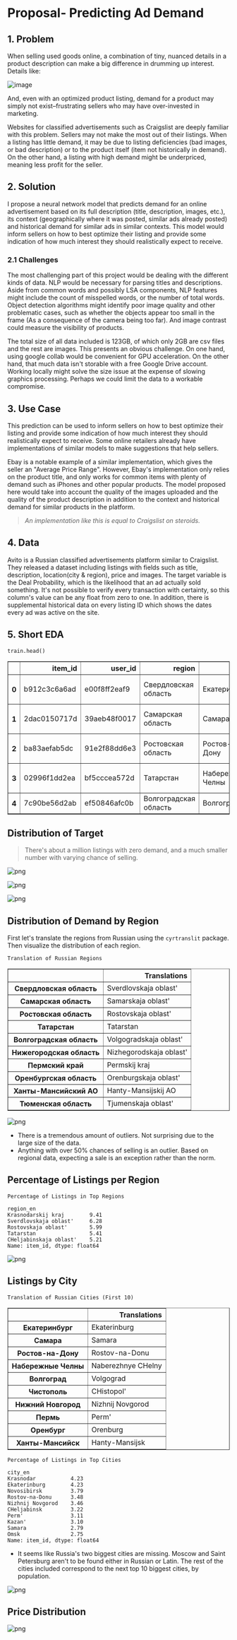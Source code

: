 # Proposal- Predicting Ad Demand

## 1. Problem

When selling used goods online, a combination of tiny, nuanced details in a product description can make a big difference in drumming up interest.
Details like:

![image](proposal_images/image.png)

And, even with an optimized product listing, demand for a product may simply not exist–frustrating sellers who may have over-invested in marketing.

Websites for classified advertisements such as Craigslist are deeply familiar with this problem. Sellers may not make the most out of their listings. When a listing has little demand, it may be due to listing deficiencies (bad images, or bad description) or to the product itself (item not historically in demand). On the other hand, a listing with high demand might be underpriced, meaning less profit for the seller.

## 2. Solution

I propose a neural network model that predicts demand for an online advertisement based on its full description (title, description, images, etc.), its context (geographically where it was posted, similar ads already posted) and historical demand for similar ads in similar contexts. This model would inform sellers on how to best optimize their listing and provide some indication of how much interest they should realistically expect to receive.

### 2.1 Challenges

The most challenging part of this project would be dealing with the different kinds of data. NLP would be necessary for parsing titles and descriptions. Aside from common words and possibly LSA components, NLP features might include the count of misspelled words, or the number of total words. Object detection algorithms might identify poor image quality and other problematic cases, such as whether the objects appear too small in the frame (As a consequence of the camera being too far). And image contrast could measure the visibility of products. 

The total size of all data included is 123GB, of which only 2GB are csv files and the rest are images. This presents an obvious challenge. On one hand, using google collab would be convenient for GPU acceleration. On the other hand, that much data isn't storable with a free Google Drive account. Working locally might solve the size issue at the expense of slowing graphics processing. Perhaps we could limit the data to a workable compromise. 

## 3. Use Case

This prediction can be used to inform sellers on how to best optimize their listing and provide some indication of how much interest they should realistically expect to receive. Some online retailers already have implementations of similar models to make suggestions that help sellers. 

Ebay is a notable example of a similar implementation, which gives the seller an "Average Price Range". However, Ebay's implementation only relies on the product title, and only works for common items with plenty of demand such as iPhones and other popular products. The model proposed here would take into account the quality of the images uploaded and the quality of the product description in addition to the context and historical demand for similar products in the platform.

>*An implementation like this is equal to Craigslist on steroids.*

## 4. Data

Avito is a Russian classified advertisements platform similar to Craigslist. They released a dataset including listings with fields such as title, description, location(city & region), price and images. The target variable is the Deal Probability, which is the likelihood that an ad actually sold something. It's not possible to verify every transaction with certainty, so this column's value can be any float from zero to one. In addition, there is supplemental historical data on every listing ID which shows the dates every ad was active on the site.

## 5. Short EDA


```python
train.head()
```

<table border="1" class="dataframe">
  <thead>
    <tr style="text-align: right;">
      <th></th>
      <th>item_id</th>
      <th>user_id</th>
      <th>region</th>
      <th>city</th>
      <th>parent_category_name</th>
      <th>category_name</th>
      <th>param_1</th>
      <th>param_2</th>
      <th>param_3</th>
      <th>title</th>
      <th>description</th>
      <th>price</th>
      <th>item_seq_number</th>
      <th>activation_date</th>
      <th>user_type</th>
      <th>image</th>
      <th>image_top_1</th>
      <th>deal_probability</th>
    </tr>
  </thead>
  <tbody>
    <tr>
      <th>0</th>
      <td>b912c3c6a6ad</td>
      <td>e00f8ff2eaf9</td>
      <td>Свердловская область</td>
      <td>Екатеринбург</td>
      <td>Личные вещи</td>
      <td>Товары для детей и игрушки</td>
      <td>Постельные принадлежности</td>
      <td>NaN</td>
      <td>NaN</td>
      <td>Кокоби(кокон для сна)</td>
      <td>Кокон для сна малыша,пользовались меньше месяц...</td>
      <td>400.0</td>
      <td>2</td>
      <td>2017-03-28</td>
      <td>Private</td>
      <td>d10c7e016e03247a3bf2d13348fe959fe6f436c1caf64c...</td>
      <td>1008.0</td>
      <td>0.12789</td>
    </tr>
    <tr>
      <th>1</th>
      <td>2dac0150717d</td>
      <td>39aeb48f0017</td>
      <td>Самарская область</td>
      <td>Самара</td>
      <td>Для дома и дачи</td>
      <td>Мебель и интерьер</td>
      <td>Другое</td>
      <td>NaN</td>
      <td>NaN</td>
      <td>Стойка для Одежды</td>
      <td>Стойка для одежды, под вешалки. С бутика.</td>
      <td>3000.0</td>
      <td>19</td>
      <td>2017-03-26</td>
      <td>Private</td>
      <td>79c9392cc51a9c81c6eb91eceb8e552171db39d7142700...</td>
      <td>692.0</td>
      <td>0.00000</td>
    </tr>
    <tr>
      <th>2</th>
      <td>ba83aefab5dc</td>
      <td>91e2f88dd6e3</td>
      <td>Ростовская область</td>
      <td>Ростов-на-Дону</td>
      <td>Бытовая электроника</td>
      <td>Аудио и видео</td>
      <td>Видео, DVD и Blu-ray плееры</td>
      <td>NaN</td>
      <td>NaN</td>
      <td>Philips bluray</td>
      <td>В хорошем состоянии, домашний кинотеатр с blu ...</td>
      <td>4000.0</td>
      <td>9</td>
      <td>2017-03-20</td>
      <td>Private</td>
      <td>b7f250ee3f39e1fedd77c141f273703f4a9be59db4b48a...</td>
      <td>3032.0</td>
      <td>0.43177</td>
    </tr>
    <tr>
      <th>3</th>
      <td>02996f1dd2ea</td>
      <td>bf5cccea572d</td>
      <td>Татарстан</td>
      <td>Набережные Челны</td>
      <td>Личные вещи</td>
      <td>Товары для детей и игрушки</td>
      <td>Автомобильные кресла</td>
      <td>NaN</td>
      <td>NaN</td>
      <td>Автокресло</td>
      <td>Продам кресло от0-25кг</td>
      <td>2200.0</td>
      <td>286</td>
      <td>2017-03-25</td>
      <td>Company</td>
      <td>e6ef97e0725637ea84e3d203e82dadb43ed3cc0a1c8413...</td>
      <td>796.0</td>
      <td>0.80323</td>
    </tr>
    <tr>
      <th>4</th>
      <td>7c90be56d2ab</td>
      <td>ef50846afc0b</td>
      <td>Волгоградская область</td>
      <td>Волгоград</td>
      <td>Транспорт</td>
      <td>Автомобили</td>
      <td>С пробегом</td>
      <td>ВАЗ (LADA)</td>
      <td>2110</td>
      <td>ВАЗ 2110, 2003</td>
      <td>Все вопросы по телефону.</td>
      <td>40000.0</td>
      <td>3</td>
      <td>2017-03-16</td>
      <td>Private</td>
      <td>54a687a3a0fc1d68aed99bdaaf551c5c70b761b16fd0a2...</td>
      <td>2264.0</td>
      <td>0.20797</td>
    </tr>
  </tbody>
</table>


## Distribution of Target

>There's about a million listings with zero demand, and a much smaller number with varying chance of selling.




![png](proposal_images/output_5_1.png)



![png](proposal_images/output_5_2.png)



![png](proposal_images/output_5_3.png)


## Distribution of Demand by Region

First let's translate the regions from Russian using the `cyrtranslit` package. Then visualize the distribution of each region.

    Translation of Russian Regions



<table border="1" class="dataframe">
  <thead>
    <tr style="text-align: right;">
      <th></th>
      <th>Translations</th>
    </tr>
  </thead>
  <tbody>
    <tr>
      <th>Свердловская область</th>
      <td>Sverdlovskaja oblast'</td>
    </tr>
    <tr>
      <th>Самарская область</th>
      <td>Samarskaja oblast'</td>
    </tr>
    <tr>
      <th>Ростовская область</th>
      <td>Rostovskaja oblast'</td>
    </tr>
    <tr>
      <th>Татарстан</th>
      <td>Tatarstan</td>
    </tr>
    <tr>
      <th>Волгоградская область</th>
      <td>Volgogradskaja oblast'</td>
    </tr>
    <tr>
      <th>Нижегородская область</th>
      <td>Nizhegorodskaja oblast'</td>
    </tr>
    <tr>
      <th>Пермский край</th>
      <td>Permskij kraj</td>
    </tr>
    <tr>
      <th>Оренбургская область</th>
      <td>Orenburgskaja oblast'</td>
    </tr>
    <tr>
      <th>Ханты-Мансийский АО</th>
      <td>Hanty-Mansijskij AO</td>
    </tr>
    <tr>
      <th>Тюменская область</th>
      <td>Tjumenskaja oblast'</td>
    </tr>
  </tbody>
</table>



![png](proposal_images/output_8_0.png)


- There is a tremendous amount of outliers. Not surprising due to the large size of the data.
- Anything with over 50% chances of selling is an outlier. Based on regional data, expecting a sale is an exception rather than the norm.

## Percentage of Listings per Region

    Percentage of Listings in Top Regions
    
    region_en
    Krasnodarskij kraj        9.41
    Sverdlovskaja oblast'     6.28
    Rostovskaja oblast'       5.99
    Tatarstan                 5.41
    CHeljabinskaja oblast'    5.21
    Name: item_id, dtype: float64






![png](proposal_images/output_11_0.png)


## Listings by City

    Translation of Russian Cities (First 10)


<table border="1" class="dataframe">
  <thead>
    <tr style="text-align: right;">
      <th></th>
      <th>Translations</th>
    </tr>
  </thead>
  <tbody>
    <tr>
      <th>Екатеринбург</th>
      <td>Ekaterinburg</td>
    </tr>
    <tr>
      <th>Самара</th>
      <td>Samara</td>
    </tr>
    <tr>
      <th>Ростов-на-Дону</th>
      <td>Rostov-na-Donu</td>
    </tr>
    <tr>
      <th>Набережные Челны</th>
      <td>Naberezhnye CHelny</td>
    </tr>
    <tr>
      <th>Волгоград</th>
      <td>Volgograd</td>
    </tr>
    <tr>
      <th>Чистополь</th>
      <td>CHistopol'</td>
    </tr>
    <tr>
      <th>Нижний Новгород</th>
      <td>Nizhnij Novgorod</td>
    </tr>
    <tr>
      <th>Пермь</th>
      <td>Perm'</td>
    </tr>
    <tr>
      <th>Оренбург</th>
      <td>Orenburg</td>
    </tr>
    <tr>
      <th>Ханты-Мансийск</th>
      <td>Hanty-Mansijsk</td>
    </tr>
  </tbody>
</table>


    Percentage of Listings in Top Cities
    
    city_en
    Krasnodar           4.23
    Ekaterinburg        4.23
    Novosibirsk         3.79
    Rostov-na-Donu      3.48
    Nizhnij Novgorod    3.46
    CHeljabinsk         3.22
    Perm'               3.11
    Kazan'              3.10
    Samara              2.79
    Omsk                2.75
    Name: item_id, dtype: float64


- It seems like Russia's two biggest cities are missing. Moscow and Saint Petersburg aren't to be found either in Russian or Latin. The rest of the cities included correspond to the next top 10 biggest cities, by population.




![png](proposal_images/output_16_0.png)

## Price Distribution


![png](proposal_images/output_18_0.png)

